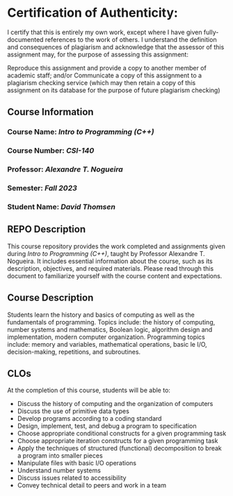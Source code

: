 # Certification of Authenticity:
I certify that this is entirely my own work, except where I have given
fully-documented references to the work of others. I understand the definition
and consequences of plagiarism and acknowledge that the assessor of this
assignment may, for the purpose of assessing this assignment:

Reproduce this assignment and provide a copy to another member of academic staff; and/or Communicate a copy of this assignment to a plagiarism checking service (which may then retain a copy of this assignment on its database for the purpose of future plagiarism checking)

## Course Information

### Course Name: _Intro to Programming (C++)_
### Course Number: _CSI-140_
### Professor: _Alexandre T. Nogueira_
### Semester: _Fall 2023_
### Student Name: _David Thomsen_


## REPO Description

This course repository provides the work completed and assignments given during _Intro to Programming (C++)_, taught by Professor Alexandre T. Nogueira. It includes essential information about the course, such as its description, objectives, and required materials. Please read through this document to familiarize yourself with the course content and expectations.

## Course Description

Students learn the history and basics of computing as well as the fundamentals of programming. Topics include: the history of computing, number systems and mathematics, Boolean logic, algorithm design and implementation, modern computer organization. Programming topics include: memory and variables, mathematical operations, basic le I/O, decision-making, repetitions, and subroutines.

## CLOs

At the completion of this course, students will be able to:

- Discuss the history of computing and the organization of computers
- Discuss the use of primitive data types
- Develop programs according to a coding standard
- Design, implement, test, and debug a program to specification
- Choose appropriate conditional constructs for a given programming task
- Choose appropriate iteration constructs for a given programming task
- Apply the techniques of structured (functional) decomposition to break a program into smaller pieces
- Manipulate files with basic I/O operations
- Understand number systems
- Discuss issues related to accessibility
- Convey technical detail to peers and work in a team

